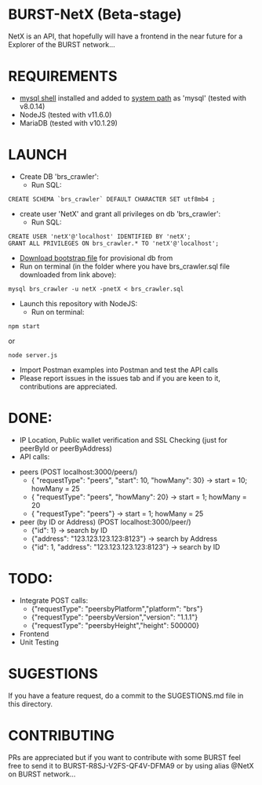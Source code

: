 # BURST-NetX (Beta-stage)
NetX is an API, that hopefully will have a frontend in the near future for a Explorer of the BURST network...

# REQUIREMENTS
- [mysql shell](https://dev.mysql.com/doc/mysql-shell/8.0/en/mysql-shell-install-windows-quick.html) installed and added to [system path](https://www.computerhope.com/issues/ch000549.htm) as 'mysql' (tested with v8.0.14)
- NodeJS (tested with v11.6.0)
- MariaDB (tested with v10.1.29)

# LAUNCH
- Create DB 'brs_crawler':
  - Run SQL:
```
CREATE SCHEMA `brs_crawler` DEFAULT CHARACTER SET utf8mb4 ;
```
- create user 'NetX' and grant all privileges on db 'brs_crawler':
  - Run SQL:
```
CREATE USER 'netX'@'localhost' IDENTIFIED BY 'netX';
GRANT ALL PRIVILEGES ON brs_crawler.* TO 'netX'@'localhost';
```
- [Download bootstrap file](https://drive.google.com/open?id=1xMMO0rq5mDuvj8Y1lHHzXG8RivPzfqEs) for provisional db from 
- Run on terminal (in the folder where you have brs_crawler.sql file downloaded from link above):
```
mysql brs_crawler -u netX -pnetX < brs_crawler.sql
```
- Launch this repository with NodeJS:
  - Run on terminal:
```
npm start
```
or
```
node server.js
```
- Import Postman examples into Postman and test the API calls
- Please report issues in the issues tab and if you are keen to it, contributions are appreciated.

# DONE:
- IP Location, Public wallet verification and SSL Checking (just for peerById or peerByAddress)
- API calls:
* peers (POST localhost:3000/peers/)
  - {	"requestType": "peers",	"start": 10,	"howMany": 30}  -> start = 10; howMany = 25
  - {	"requestType": "peers",	"howMany": 20}                -> start = 1; howMany = 20
  - {	"requestType": "peers"}                               -> start = 1; howMany = 25
* peer (by ID or Address) (POST localhost:3000/peer/)
  - {"id": 1}                                               -> search by ID
  - {"address": "123.123.123.123:8123"}                     -> search by Address
  - {"id": 1, "address": "123.123.123.123:8123"}            -> search by ID

# TODO:
- Integrate POST calls:
  - {"requestType": "peersbyPlatform","platform": "brs"}
  - {"requestType": "peersbyVersion","version": "1.1.1"}
  - {"requestType": "peersbyHeight","height": 500000}
- Frontend
- Unit Testing

# SUGESTIONS
If you have a feature request, do a commit to the SUGESTIONS.md file in this directory.

# CONTRIBUTING
PRs are appreciated but if you want to contribute with some BURST feel free to send it to BURST-R8SJ-V2FS-QF4V-DFMA9 or by using alias @NetX on BURST network...
